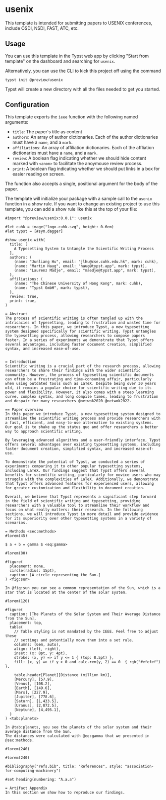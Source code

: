 # usenix

This template is intended for submitting papers to USENIX conferences, include OSDI, NSDI, FAST, ATC, etc.

## Usage

You can use this template in the Typst web app by clicking "Start from template" on the dashboard and searching for `usenix`.

Alternatively, you can use the CLI to kick this project off using the command

```
typst init @preview/usenix
```



Typst will create a new directory with all the files needed to get you started.

## Configuration

This template exports the `ieee` function with the following named arguments:
- `title`: The paper's title as content
- `authors`: An array of author dictionaries. Each of the author dictionaries must have a `name`, and a `mark`.
- `affiliations`: An array of affiliation dictionaries. Each of the affliation dictionaries must have a `name`, and a `mark`.
- `review`: A boolean flag indicating whether we should hide content marked with `<anon>` to facilitate the anoymouse review process.
- `print`: A boolean flag indicating whether we should put links in a box for easier reading on screen.

The function also accepts a single, positional argument for the body of the paper.

The template will initialize your package with a sample call to the `usenix` function in a show rule. If you want to change an existing project to use this template, you can add a show rule like this at the top of your file:

```typ
#import "@preview/usenix:0.0.1": usenix

#let cuhk = image("logo-cuhk.svg", height: 0.6em)
#let typst = [#sym.dagger]

#show usenix.with(
  title: [
    A Typesetting System to Untangle the Scientific Writing Process
  ],
  authors: (
    (name: "Junliang Hu", email: "jlhu@cse.cuhk.edu.hk", mark: cuhk),
    (name: "Martin Haug", email: "haug@typst.app", mark: typst),
    (name: "Laurenz Mädje", email: "maedje@typst.app", mark: typst),
  ),
  affiliations: (
    (name: "The Chinese University of Hong Kong", mark: cuhk),
    (name: "Typst GmbH", mark: typst),
  ),
  review: true,
  print: true,
)

= Abstract
The process of scientific writing is often tangled up with the intricacies of typesetting, leading to frustration and wasted time for researchers. In this paper, we introduce Typst, a new typesetting system designed specifically for scientific writing. Typst untangles the typesetting process, allowing researchers to compose papers faster. In a series of experiments we demonstrate that Typst offers several advantages, including faster document creation, simplified syntax, and increased ease-of-use.


= Introduction
Scientific writing is a crucial part of the research process, allowing researchers to share their findings with the wider scientific community. However, the process of typesetting scientific documents can often be a frustrating and time-consuming affair, particularly when using outdated tools such as LaTeX. Despite being over 30 years old, it remains a popular choice for scientific writing due to its power and flexibility. However, it also comes with a steep learning curve, complex syntax, and long compile times, leading to frustration and despair for many researchers @netwok2020 @netwok2022.

== Paper overview
In this paper we introduce Typst, a new typesetting system designed to streamline the scientific writing process and provide researchers with a fast, efficient, and easy-to-use alternative to existing systems. Our goal is to shake up the status quo and offer researchers a better way to approach scientific writing.

By leveraging advanced algorithms and a user-friendly interface, Typst offers several advantages over existing typesetting systems, including faster document creation, simplified syntax, and increased ease-of-use.

To demonstrate the potential of Typst, we conducted a series of experiments comparing it to other popular typesetting systems, including LaTeX. Our findings suggest that Typst offers several benefits for scientific writing, particularly for novice users who may struggle with the complexities of LaTeX. Additionally, we demonstrate that Typst offers advanced features for experienced users, allowing for greater customization and flexibility in document creation.

Overall, we believe that Typst represents a significant step forward in the field of scientific writing and typesetting, providing researchers with a valuable tool to streamline their workflow and focus on what really matters: their research. In the following sections, we will introduce Typst in more detail and provide evidence for its superiority over other typesetting systems in a variety of scenarios.

= Methods <sec:methods>
#lorem(45)

$ a + b = gamma $ <eq:gamma>

#lorem(80)

#figure(
  placement: none,
  circle(radius: 15pt),
  caption: [A circle representing the Sun.]
) <fig:sun>

In @fig:sun you can see a common representation of the Sun, which is a star that is located at the center of the solar system.

#lorem(120)

#figure(
  caption: [The Planets of the Solar System and Their Average Distance from the Sun],
  placement: top,
  table(
    // Table styling is not mandated by the IEEE. Feel free to adjust these
    // settings and potentially move them into a set rule.
    columns: (6em, auto),
    align: (left, right),
    inset: (x: 8pt, y: 4pt),
    stroke: (x, y) => if y <= 1 { (top: 0.5pt) },
    fill: (x, y) => if y > 0 and calc.rem(y, 2) == 0  { rgb("#efefef") },

    table.header[Planet][Distance (million km)],
    [Mercury], [57.9],
    [Venus], [108.2],
    [Earth], [149.6],
    [Mars], [227.9],
    [Jupiter], [778.6],
    [Saturn], [1,433.5],
    [Uranus], [2,872.5],
    [Neptune], [4,495.1],
  )
) <tab:planets>

In @tab:planets, you see the planets of the solar system and their average distance from the Sun.
The distances were calculated with @eq:gamma that we presented in @sec:methods.

#lorem(240)

#lorem(240)

#bibliography("refs.bib", title: "References", style: "association-for-computing-machinery")

#set heading(numbering: "A.a.a")

= Artifact Appendix
In this section we show how to reproduce our findings.
```

